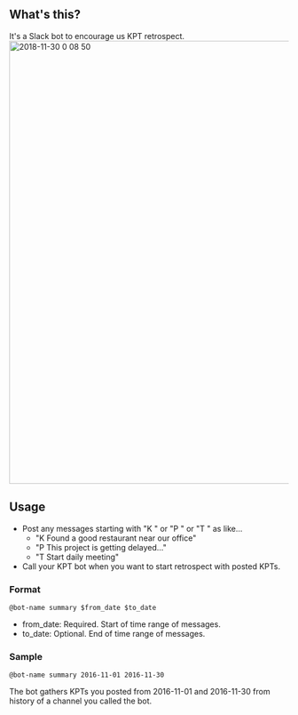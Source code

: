 ## What's this?

It's a Slack bot to encourage us KPT retrospect.
<img width="797" alt="2018-11-30 0 08 50" src="https://user-images.githubusercontent.com/1695727/49266654-5b609f80-f49a-11e8-9d75-6cfc25937351.png">


## Usage

- Post any messages starting with "K " or "P " or "T " as like...
  - "K Found a good restaurant near our office"
  - "P This project is getting delayed..."
  - "T Start daily meeting"
- Call your KPT bot when you want to start retrospect with posted KPTs.

### Format

`@bot-name summary $from_date $to_date`

- from_date: Required. Start of time range of messages.
- to_date:   Optional. End of time range of messages.

### Sample

`@bot-name summary 2016-11-01 2016-11-30`

The bot gathers KPTs you posted from 2016-11-01 and 2016-11-30 from history of a channel you called the bot.


